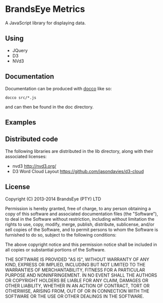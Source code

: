 # BrandsEye Metrics

A JavaScript library for displaying data.

## Using

- JQuery
- D3
- NVd3

## Documentation

Documentation can be produced with [docco](http://jashkenas.github.io/docco/) like so:

    docco src/*.js

and can then be found in the doc directory.

## Examples

## Distributed code

The following libraries are distributed in the lib directory, along with their associated licenses:

- nvd3 http://nvd3.org/
- D3 Word Cloud Layout https://github.com/jasondavies/d3-cloud

## License

Copyright (C) 2013-2014 BrandsEye (PTY) LTD

Permission is hereby granted, free of charge, to any person obtaining a copy of this
software and associated documentation files (the "Software"), to deal in the Software
without restriction, including without limitation the rights to use, copy, modify,
merge, publish, distribute, sublicense, and/or sell copies of the Software, and to
permit persons to whom the Software is furnished to do so, subject to the following
conditions:

The above copyright notice and this permission notice shall be included in all
copies or substantial portions of the Software.

THE SOFTWARE IS PROVIDED "AS IS", WITHOUT WARRANTY OF ANY KIND, EXPRESS OR IMPLIED,
INCLUDING BUT NOT LIMITED TO THE WARRANTIES OF MERCHANTABILITY, FITNESS FOR A
PARTICULAR PURPOSE AND NONINFRINGEMENT. IN NO EVENT SHALL THE AUTHORS OR COPYRIGHT
HOLDERS BE LIABLE FOR ANY CLAIM, DAMAGES OR OTHER LIABILITY, WHETHER IN AN ACTION OF
CONTRACT, TORT OR OTHERWISE, ARISING FROM, OUT OF OR IN CONNECTION WITH THE SOFTWARE
OR THE USE OR OTHER DEALINGS IN THE SOFTWARE.
